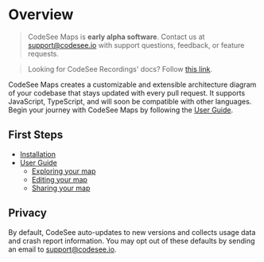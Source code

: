 # Overview

> CodeSee Maps is **early alpha software**. Contact us at support@codesee.io with support questions, feedback, or feature requests.

> Looking for CodeSee Recordings' docs? Follow [this link](/).

CodeSee Maps creates a customizable and extensible architecture diagram of your codebase that stays updated with every pull request. It supports JavaScript, TypeScript, and will soon be compatible with other languages. Begin your journey with CodeSee Maps by following the [User Guide](./installation/).

<!-- CodeSee Maps in Action
[slider to highlight 3-4 features] -->

## First Steps

* [Installation](./installation/) 
* [User Guide](./guide/)
    * [Exploring your map](./guide/#exploring-your-map)
    * [Editing your map](./guide/#editing-your-map)
    * [Sharing your map](./guide/#sharing-your-map)
<!-- TODO: Make different -->
<!-- * Accessibility
* Keyboard Shortcut Reference Sheet -->
<!-- * Community Maps -->

## Privacy 

By default, CodeSee auto-updates to new versions and collects usage data and crash report information. You may opt out of these defaults by sending an email to [support@codesee.io](mailto:support@codesee.io).